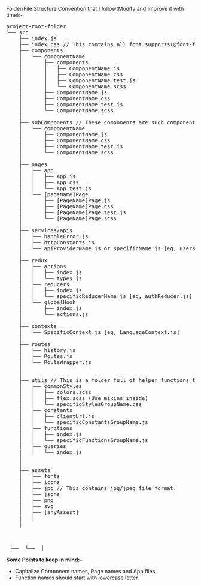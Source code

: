 Folder/File Structure Convention that I follow(Modify and Improve it with time):-   
<pre>
project-root-folder
└── src
    ├── index.js
    ├── index.css // This contains all font supports(@font-faces)
    ├── components
    │   └── componentName
    │		├── components
    │		│	├── ComponentName.js
    │		│	├── ComponentName.css
    │		│	├── ComponentName.test.js
    │		│	└── ComponentName.scss
    │       ├── ComponentName.js
    │       ├── ComponentName.css
    │       ├── ComponentName.test.js
    │       └── ComponentName.scss
    │ 
    ├── subComponents // These components are such components that very genric such as button, popup(it imports button), toast, searchBox, etc.
    │   └── componentName
    │       ├── ComponentName.js
    │       ├── ComponentName.css
    │       ├── ComponentName.test.js
    │       └── ComponentName.scss
    │
    ├── pages
    │	├── app
    │	│   ├── App.js
    │	│   ├── App.css
    │	│   └── App.test.js
    │   └── [pageName]Page
    │	    ├── [PageName]Page.js
    │	    ├── [PageName]Page.css
    │       ├── [PageName]Page.test.js
    │       └── [PageName]Page.scss
    │
    ├── services/apis
    │   ├── handleError.js
    │   ├── httpConstants.js
    │   └── apiProviderName.js or specificName.js [eg, usersApi.js]
    │
    ├── redux  
    │   ├── actions
    │   │   ├── index.js
    │	│   └── types.js
    │   ├── reducers
    │   │   ├── index.js
    │   │   └── specificReducerName.js [eg, authReducer.js]
    │	└── globalHook
    │		├── index.js
    │		└── actions.js
    │
    ├── contexts
    │   └── SpecificContext.js [eg, LanguageContext.js]
    │
    ├── routes
    │   ├── history.js
    │   ├── Routes.js
    │   └── RouteWrapper.js
    │
    │
    ├── utils // This is a folder full of helper functions that are used globally.
    │   ├── commonStyles
    │   │   ├── colors.scss
    │   │   ├── flex.scss (Use mixins inside)
    │   │   └── specificStylesGroupName.css
    │   ├── constants
    │   │   ├── clientUrl.js           
    │   │   └── specificConstantsGroupName.js
    │	├── functions
    │   │   ├── index.js
    │   │   └── specificFunctionsGroupName.js   
    │   ├── queries
    |   │   └── index.js 
    │
    │
    ├── assets    
    │   ├── fonts   
    │   ├── icons 
    │   ├── jpg // This contains jpg/jpeg file format. 
    │   ├── jsons
    │   ├── png
    │   ├── svg  
    │   ├── [anyAssest]
    |   │   
    │


​	
 ├──  └──  │
</pre>

__Some Points to keep in mind:-__
 * Capitalize Component names, Page names and App files.   
 * Function names should start with lowercase letter.   
